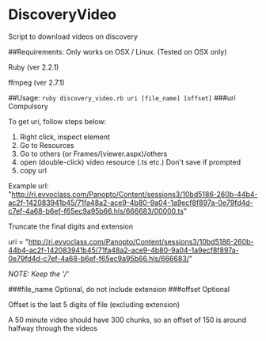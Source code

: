# DiscoveryVideo
Script to download videos on discovery

##Requirements:
Only works on OSX / Linux. (Tested on OSX only)

Ruby (ver 2.2.1)

ffmpeg (ver 2.7.1)

##Usage:
`ruby discovery_video.rb uri [file_name] [offset]`
###uri
Compulsory

To get uri, follow steps below:

1. Right click, inspect element
2. Go to Resources
3. Go to others (or Frames/(viewer.aspx)/others
4. open (double-click) video resource (.ts etc.) Don't save if prompted
5. copy url

Example url: "http://ri.evvoclass.com/Panopto/Content/sessions3/10bd5186-260b-44b4-ac2f-142083941b45/71fa48a2-ace9-4b80-9a04-1a9ecf8f897a-0e79fd4d-c7ef-4a68-b6ef-f65ec9a95b66.hls/666683/00000.ts"

Truncate the final digits and extension

uri = "http://ri.evvoclass.com/Panopto/Content/sessions3/10bd5186-260b-44b4-ac2f-142083941b45/71fa48a2-ace9-4b80-9a04-1a9ecf8f897a-0e79fd4d-c7ef-4a68-b6ef-f65ec9a95b66.hls/666683/"

*NOTE: Keep the '/'*

###file_name
Optional, do not include extension
###offset
Optional

Offset is the last 5 digits of file (excluding extension)

A 50 minute video should have 300 chunks, so an offset of 150 is around halfway through the videos
